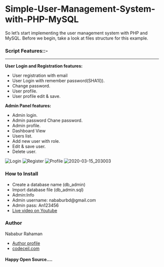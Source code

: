 
# Simple-User-Management-System-with-PHP-MySQL
So let’s start implementing the user management system with PHP and MySQL. Before we begin, take a look at files structure for this example.

<div class="script-details">
  <h3>Script Features::-</h3>
  <hr>
  <p><strong>User Login and Registration features:</strong></p>

<ul>
 <li>User registration with email </li>
 <li>User Login with remember password(SHA1()).</li>
 <li>Change password.</li>
 <li>User profile.</li>
 <li>User profile edit & save.</li>
</ul>

<p><strong>Admin Panel features:</strong></p>

<ul>
 <li>Admin login.</li>
 <li>Admin password Chane password.</li>
 <li>Admin profile.</li>
 <li>Dashboard View</li>
 <li>Users list.</li>
 <li>Add new user with role.</li>
 <li>Edit & save user.</li>
 <li>Delete user.</li>
</ul>
</div>

![Login](https://user-images.githubusercontent.com/59913782/76703690-7f7ed900-66fd-11ea-894b-3e6fc4423817.png)
![Register](https://user-images.githubusercontent.com/59913782/76703763-2b282900-66fe-11ea-8a3f-d2f88dbc7640.png)
![Profile](https://user-images.githubusercontent.com/59913782/76703770-3c713580-66fe-11ea-92a7-7ce2e426ab62.png)
![2020-03-15_203003](https://user-images.githubusercontent.com/59913782/76703775-5ad73100-66fe-11ea-856a-80bf259c281b.png)


<div class='install-script'>
  <h3>How to Install</h3>
  <ul>
 <li>Create a database name (db_admin)</li>
 <li>Import database file (db_admin.sql)</li>
 <li>Admin:Info</li>
 <li>Admin username: nababurbd@gmail.com</li>
 <li>Admin pass: An123456</li>
 <li><a href='https://www.youtube.com/watch?v=orFdzDl8RFs&t=54s'>Live video on Youtube</a></li>
 

</ul>

<h3>Author</h3>
<span>Nababur Rahaman</span>
<ul>
  <li><a href='https://github.com/nababur'>Author profile</a></li>
   <li><a href='https://codeceil.com/'>codeceil.com</a></li>
</ul>
<h4>Happy Open Source....</h4>
</div>






